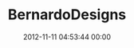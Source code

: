 ---
title: "BernardoDesigns"
date: 2012-11-11 04:53:44 00:00
permalink: /bernardodesigns
twitter: "BernardoDesigns"
likes: [1303]
id: 1464
gravatar: "http://www.gravatar.com/avatar/c6912cc152a6a5816ab74dc16f0e5b2f"
---